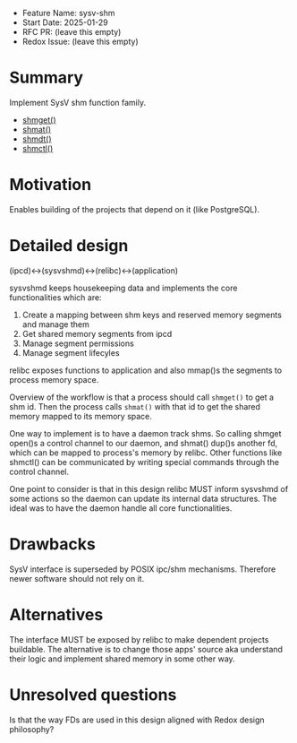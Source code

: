 - Feature Name: sysv-shm
- Start Date: 2025-01-29
- RFC PR: (leave this empty)
- Redox Issue: (leave this empty)

# Summary
[summary]: #summary

Implement SysV shm function family.
- [shmget()](https://man7.org/linux/man-pages/man2/shmget.2.html)
- [shmat()](https://man7.org/linux/man-pages/man2/shmat.2.html)
- [shmdt()](https://man7.org/linux/man-pages/man2/shmdt.2.html)
- [shmctl()](https://man7.org/linux/man-pages/man2/shmctl.2.html)

# Motivation
[motivation]: #motivation

Enables building of the projects that depend on it (like PostgreSQL).

# Detailed design
[design]: #detailed-design

(ipcd)<->(sysvshmd)<->(relibc)<->(application)

sysvshmd keeps housekeeping data and implements the core functionalities which are:
1. Create a mapping between shm keys and reserved memory segments and manage them
2. Get shared memory segments from ipcd
3. Manage segment permissions
4. Manage segment lifecyles

relibc exposes functions to application and also mmap()s the segments to process memory space.


Overview of the workflow is that a process should call `shmget()` to get a shm id. Then the process calls `shmat()` with that id to get the shared memory mapped to its memory space.

One way to implement is to have a daemon track shms. So calling shmget open()s a control channel to our daemon, and shmat() dup()s another fd, which can be mapped to process's memory by relibc. Other functions like shmctl() can be communicated by writing special commands through the control channel.

One point to consider is that in this design relibc MUST inform sysvshmd of some actions so the daemon can update its internal data structures. The ideal was to have the daemon handle all core functionalities.


# Drawbacks
[drawbacks]: #drawbacks

SysV interface is superseded by POSIX ipc/shm mechanisms. Therefore newer software should not rely on it.

# Alternatives
[alternatives]: #alternatives

The interface MUST be exposed by relibc to make dependent projects buildable. The alternative is to change those apps' source aka understand their logic and implement shared memory in some other way.
 
# Unresolved questions
[unresolved]: #unresolved-questions

Is that the way FDs are used in this design aligned with Redox design philosophy?
